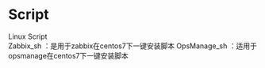 # Script
Linux Script  
Zabbix_sh ：是用于zabbix在centos7下一键安装脚本
OpsManage_sh ：适用于opsmanage在centos7下一键安装脚本

